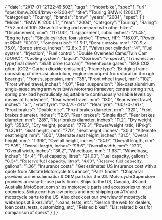 {
    "date": "2017-01-12T22:46:50Z",
    "tags": [
        "motorbike",
        "spec"
    ],
    "url": "spec\/bmw\/2004\/bmw-k-1200-lt",
    "title": "Touring BMW  K 1200 LT",
    "categories": "Touring",
    "brands": "bmw",
    "years": "2004",
    "spec": [
        {
            "Model": "BMW  K 1200 LT",
            "Year": "2004",
            "Category": "Touring",
            "Rating": "75.8 out of 100. Show full rating and compare with other bikes",
            "Displacement, ccm": "1171.00",
            "Displacement, cubic inches": "71.45",
            "Engine type": "Single cylinder, four-stroke",
            "Power, HP": "116.00",
            "Power at RPM": "8000",
            "Compression": "11.5:1",
            "Bore x stroke, mm": "70.5 x 75.0",
            "Bore x stroke, inches": "2.8 x 3.0",
            "Valves per cylinder": "4",
            "Fuel system": "Injection",
            "Fuel control": "Double Overhead Cams\/Twin Cam (DOHC)",
            "Cooling system": "Liquid",
            "Gearbox": "5-speed",
            "Transmission type,final drive": "Shaft drive (cardan)",
            "Greenhouse gases": "99.8 CO2 g\/km. (CO2 - Carbon dioxide emission)",
            "Frame type": "Bridging frame consisting of die-cast aluminium, engine decoupled from vibration through bearings",
            "Front suspension, mm": "35",
            "Front wheel travel, mm": "102",
            "Front wheel travel, inches": "4.0",
            "Rear suspension": "Die-cast aluminium single-sided swing arm with BMW Motorrad Paralever; central spring strut, spring pre-load hydraulically adjustable to continuously variable levels by means of handwheel",
            "Rear wheel travel, mm": "130",
            "Rear wheel travel, inches": "5.1",
            "Front tyre": "120\/70-ZR17",
            "Rear tyre": "160\/70-ZR17",
            "Front brakes": "Double disc",
            "Front brakes diameter, mm": "320",
            "Front brakes diameter, inches": "12.6",
            "Rear brakes": "Single disc",
            "Rear brakes diameter, mm": "285",
            "Rear brakes diameter, inches": "11.2",
            "Dry weight, kg": "353.5",
            "Dry weight, pounds": "779.3",
            "Power\/weight ratio, HP\/kg": "0.3281",
            "Seat height, mm": "770",
            "Seat height, inches": "30.3",
            "Alternate seat height, mm": "800",
            "Alternate seat height, inches": "31.5",
            "Overall height, mm": "1.395",
            "Overall height, inches": "54.9",
            "Overall length, mm": "2.505",
            "Overall length, inches": "98.6",
            "Overall width, mm": "920",
            "Overall width, inches": "36.2",
            "Wheelbase, mm": "1.637",
            "Wheelbase, inches": "64.4",
            "Fuel capacity, litres": "24.00",
            "Fuel capacity, gallons": "6.34",
            "Reserve fuel capacity, litres": "4.00",
            "Reserve fuel capacity, gallons": "1.06",
            "Insurance costs": "Get estimated US insurance cost with a quote from Allstate Motorcycle Insurance",
            "Parts finder": "Chaparral provides online schematics & OEM parts for the US.   Motorcycle Superstore provides an easy-to-use parts finder. Ships to the US, Canada, UK and Australia.MotoSport.com ships motorcycle parts and accessories to most countries.    Sixity.com has low prices and free shipping on ATV and motorcycle parts to the US. Also check out our overview of motorcycle webshops at Bikez.info",
            "Loans, tests, etc": "Search the web for dealers, loan costs, tests, customizing, etc",
            "Related bikes": "List related bikes for comparison of specs"
        }
    ]
}